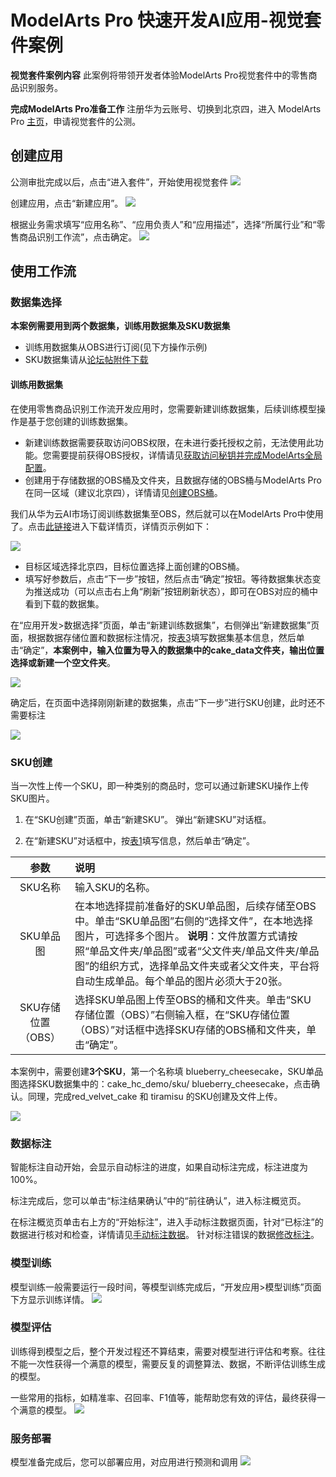 # ModelArts Pro 快速开发AI应用-视觉套件案例

**视觉套件案例内容**
此案例将带领开发者体验ModelArts Pro视觉套件中的零售商品识别服务。

**完成****ModelArts Pro****准备工作**
注册华为云账号、切换到北京四，进入 ModelArts Pro <a href="https://console.huaweicloud.com/mapro/#/home" target="_blank">主页</a>，申请视觉套件的公测。


## 创建应用

公测审批完成以后，点击“进入套件”，开始使用视觉套件
![](./_image/image015.png)

创建应用，点击“新建应用”。
![](./_image/image016.png)

根据业务需求填写“应用名称”、“应用负责人”和“应用描述”，选择“所属行业”和“零售商品识别工作流”，点击确定。
![](./_image/image017.png)

## 使用工作流

### 数据集选择

**本案例需要用到两个数据集，训练用数据集及SKU数据集**
* 训练用数据集从OBS进行订阅(见下方操作示例)
* SKU数据集请从<a href="https://bbs.huaweicloud.com/forum/thread-78758-1-1.html" target="_blank">论坛帖附件下载</a>

#### 训练用数据集

在使用零售商品识别工作流开发应用时，您需要新建训练数据集，后续训练模型操作是基于您创建的训练数据集。

* 新建训练数据需要获取访问OBS权限，在未进行委托授权之前，无法使用此功能。您需要提前获得OBS授权，详情请见<a href="https://support.huaweicloud.com/usermanual-modelartspro/modelartspro_01_0003.html" target="_blank">获取访问秘钥并完成ModelArts全局配置</a>。
* 创建用于存储数据的OBS桶及文件夹，且数据存储的OBS桶与ModelArts Pro在同一区域（建议北京四），详情请见<a href="https://support.huaweicloud.com/usermanual-modelartspro/modelartspro_01_0004.html" target="_blank">创建OBS桶</a>。

我们从华为云AI市场订阅训练数据集至OBS，然后就可以在ModelArts Pro中使用了。点击<a href="https://console.huaweicloud.com/modelarts/?locale=zh-cn&region=cn-north-4#/aiMarket/datasetDownload?content_id=7a52dbac-03d5-4e6f-a71f-95864b124ffb" target="_blank">此链接</a>进入下载详情页，详情页示例如下：

![](./_image/2020-09-21-17-36-15.png)
* 目标区域选择北京四，目标位置选择上面创建的OBS桶。
* 填写好参数后，点击“下一步”按钮，然后点击“确定”按钮。等待数据集状态变为推送成功（可以点击右上角“刷新”按钮刷新状态），即可在OBS对应的桶中看到下载的数据集。

在“应用开发>数据选择”页面，单击“新建训练数据集”，右侧弹出“新建数据集”页面，根据数据存储位置和数据标注情况，按<a href="https://support.huaweicloud.com/usermanual-modelartspro/modelartspro_01_0060.html#modelartspro_01_0060__table1455214220167" target="_blank">表3</a>填写数据集基本信息，然后单击“确定”，**本案例中，输入位置为导入的数据集中的cake\_data文件夹，输出位置选择或新建一个空文件夹**。

![](./_image/image018.png)

确定后，在页面中选择刚刚新建的数据集，点击“下一步”进行SKU创建，此时还不需要标注

![](./_image/数据集选择.png)

### SKU创建
当一次性上传一个SKU，即一种类别的商品时，您可以通过新建SKU操作上传SKU图片。

1. 在“SKU创建”页面，单击“新建SKU”。
    弹出“新建SKU”对话框。

2. 在“新建SKU”对话框中，按<a href="https://support.huaweicloud.com/usermanual-modelartspro/modelartspro_01_0063.html#modelartspro_01_0063__table3131146191013" target="_blank">表1</a>填写信息，然后单击“确定”。

|  **参数**   | **说明**  |
|  :----:  | :---- |
| SKU名称  | 输入SKU的名称。 |
| SKU单品图  | 在本地选择提前准备好的SKU单品图，后续存储至OBS中。单击“SKU单品图”右侧的“选择文件”，在本地选择图片，可选择多个图片。   **说明**：文件放置方式请按照“单品文件夹/单品图”或者“父文件夹/单品文件夹/单品图”的组织方式，选择单品文件夹或者父文件夹，平台将自动生成单品。每个单品的图片必须大于20张。|
| SKU存储位置（OBS）  | 选择SKU单品图上传至OBS的桶和文件夹。单击“SKU存储位置（OBS）”右侧输入框，在“SKU存储位置（OBS）”对话框中选择SKU存储的OBS桶和文件夹，单击“确定”。 |
    
   
本案例中，需要创建**3个SKU**，第一个名称填 blueberry\_cheesecake，SKU单品图选择SKU数据集中的：cake\_hc\_demo/sku/ blueberry\_cheesecake，点击确认。同理，完成red\_velvet\_cake 和 tiramisu 的SKU创建及文件上传。

![](./_image/sku创建.png)

### 数据标注
智能标注自动开始，会显示自动标注的进度，如果自动标注完成，标注进度为100%。

标注完成后，您可以单击“标注结果确认”中的“前往确认”，进入标注概览页。

在标注概览页单击右上方的“开始标注”，进入手动标注数据页面，针对“已标注”的数据进行核对和检查，详情请见<a href="https://support.huaweicloud.com/usermanual-modelartspro/zh-cn_topic_0272489069.html" target="_blank">手动标注数据</a>。
针对标注错误的数据<a href="https://support.huaweicloud.com/usermanual-modelartspro/zh-cn_topic_0272489069.html#ZH-CN_TOPIC_0272489069__section0534612151819" target="_blank">修改标注</a>。

### 模型训练
模型训练一般需要运行一段时间，等模型训练完成后，“开发应用>模型训练”页面下方显示训练详情。
    ![](./_image/image020.png)

### 模型评估
训练得到模型之后，整个开发过程还不算结束，需要对模型进行评估和考察。往往不能一次性获得一个满意的模型，需要反复的调整算法、数据，不断评估训练生成的模型。

一些常用的指标，如精准率、召回率、F1值等，能帮助您有效的评估，最终获得一个满意的模型。
    ![](./_image/image021.png)

### 服务部署

模型准备完成后，您可以部署应用，对应用进行预测和调用
    ![](./_image/image022.png)

